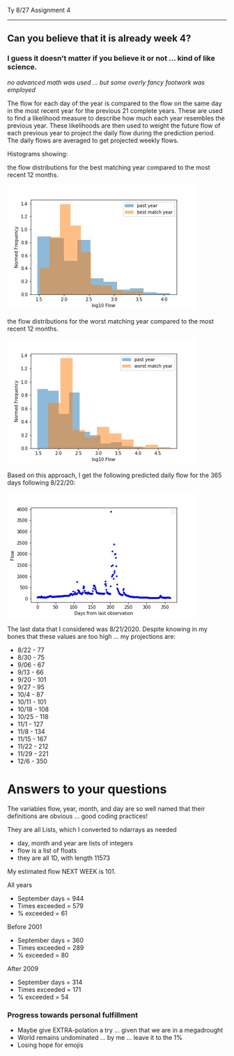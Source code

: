 Ty   8/27   Assignment 4

---------
## Can you believe that it is already week 4?

### I guess it doesn't matter if you believe it or not ... kind of like science.

*no advanced math was used ... but some overly fancy footwork was employed*

The flow for each day of the year is compared to the flow on the same day in the most recent year for the previous 21 complete years.  These are used to find a likelihood measure to describe how much each year resembles the previous year.  These likelihoods are then used to weight the future flow of each previous year to project the daily flow during the prediction period. The daily flows are averaged to get projected weekly flows.

Histograms showing:

the flow distributions for the best matching year compared to the most recent 12 months.

![before](best.jpg)


the flow distributions for the worst matching year compared to the most recent 12 months.

![before](worst2.jpg)

Based on this approach, I get the following predicted daily flow for the 365 days following 8/22/20:

![before](projection.jpg)

The last data that I considered was 8/21/2020.  Despite knowing in my bones that these values are too high ... my projections are:

- 8/22 -  77
- 8/30 - 75
- 9/06 - 67
- 9/13 - 66
- 9/20 - 101
- 9/27 - 95
- 10/4 - 87
- 10/11 - 101
- 10/18 - 108
- 10/25 - 118
- 11/1 - 127
- 11/8 - 134
- 11/15 - 167
- 11/22 - 212
- 11/29 - 221
- 12/6 - 350


# Answers to your questions
The variables flow, year, month, and day are so well named that their definitions are obvious ... good coding practices!

They are all Lists, which I converted to ndarrays as needed
 - day, month and year are lists of integers
 - flow is a list of floats
 - they are all 1D, with length 11573

My estimated flow NEXT WEEK is 101.

All years
 - September days =  944
 - Times exceeded =  579
 - % exceeded     =  61

Before 2001
 - September days =  360
 - Times exceeded =  289
 - % exceeded     =  80

After 2009
 - September days =  314
 - Times exceeded =  171
 - % exceeded     =  54


### Progress towards personal fulfillment

- Maybe give EXTRA-polation a try ... given that we are in a megadrought
- World remains undominated ... by me ... leave it to the 1%
- Losing hope for emojis
